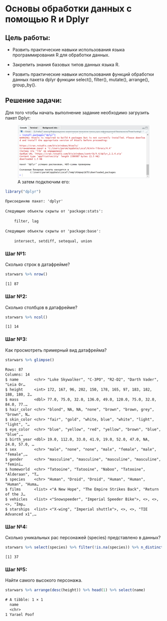 # Основы обработки данных с помощью R и Dplyr


## Цель работы:

-   Развить практические навыки использования языка программирования R
    для обработки данных.

-   Закрепить знания базовых типов данных языка R.

-   Развить практические навыки использования функций обработки данных
    пакета dplyr функции select(), filter(), mutate(), arrange(),
    group_by().

## Решение задачи:

Для того чтобы начать выполнение задание необходимо загрузить пакет
Dplyr:

<figure>
<img src="images/clipboard-4233074732.png"
alt="А затем подключим его:" />
<figcaption aria-hidden="true">А затем подключим его:</figcaption>
</figure>

``` r
library("dplyr")
```


    Присоединяю пакет: 'dplyr'

    Следующие объекты скрыты от 'package:stats':

        filter, lag

    Следующие объекты скрыты от 'package:base':

        intersect, setdiff, setequal, union

### Шаг №1:

Сколько строк в датафрейме?

``` r
starwars %>% nrow()
```

    [1] 87

### Шаг №2:

Сколько столбцов в датафрейме?

``` r
starwars %>% ncol()
```

    [1] 14

### Шаг №3:

Как просмотреть примерный вид датафрейма?

``` r
starwars %>% glimpse()
```

    Rows: 87
    Columns: 14
    $ name       <chr> "Luke Skywalker", "C-3PO", "R2-D2", "Darth Vader", "Leia Or…
    $ height     <int> 172, 167, 96, 202, 150, 178, 165, 97, 183, 182, 188, 180, 2…
    $ mass       <dbl> 77.0, 75.0, 32.0, 136.0, 49.0, 120.0, 75.0, 32.0, 84.0, 77.…
    $ hair_color <chr> "blond", NA, NA, "none", "brown", "brown, grey", "brown", N…
    $ skin_color <chr> "fair", "gold", "white, blue", "white", "light", "light", "…
    $ eye_color  <chr> "blue", "yellow", "red", "yellow", "brown", "blue", "blue",…
    $ birth_year <dbl> 19.0, 112.0, 33.0, 41.9, 19.0, 52.0, 47.0, NA, 24.0, 57.0, …
    $ sex        <chr> "male", "none", "none", "male", "female", "male", "female",…
    $ gender     <chr> "masculine", "masculine", "masculine", "masculine", "femini…
    $ homeworld  <chr> "Tatooine", "Tatooine", "Naboo", "Tatooine", "Alderaan", "T…
    $ species    <chr> "Human", "Droid", "Droid", "Human", "Human", "Human", "Huma…
    $ films      <list> <"A New Hope", "The Empire Strikes Back", "Return of the J…
    $ vehicles   <list> <"Snowspeeder", "Imperial Speeder Bike">, <>, <>, <>, "Imp…
    $ starships  <list> <"X-wing", "Imperial shuttle">, <>, <>, "TIE Advanced x1",…

### Шаг №4:

Сколько уникальных рас персонажей (species) представлено в данных?

``` r
starwars %>% select(species) %>% filter(!is.na(species)) %>% n_distinct()
```

    [1] 37

### Шаг №5:

Найти самого высокого персонажа.

``` r
starwars %>% arrange(desc(height)) %>% head(1) %>% select(name)
```

    # A tibble: 1 × 1
      name       
      <chr>      
    1 Yarael Poof
